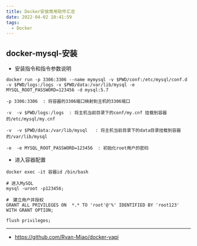 ```yaml
---
title: Docker安装常用软件汇总
date: 2022-04-02 10:41:59
tags: 
  - Docker
---
```

## docker-mysql-安装
- 安装指令和指令参数说明
```shell
docker run -p 3306:3306 --name mymysql -v $PWD/conf:/etc/mysql/conf.d -v $PWD/logs:/logs -v $PWD/data:/var/lib/mysql -e MYSQL_ROOT_PASSWORD=123456 -d mysql:5.7

-p 3306:3306  : 将容器的3306端口映射到主机的3306端口

-v  -v $PWD/logs:/logs  : 将主机当前目录下的conf/my.cnf 挂载到容器的/etc/mysql/my.cnf

-v  -v $PWD/data:/var/lib/mysql   : 将主机当前目录下的data目录挂载到容器的/var/lib/mysql

-e  -e MYSQL_ROOT_PASSWORD=123456  : 初始化root用户的密码
```

- 进入容器配置
```shell
docker exec -it 容器id /bin/bash

# 进入MySQL
mysql -uroot -p123456;

#　建立用户并授权
GRANT ALL PRIVILEGES ON  *.* TO 'root'@'%' IDENTIFIED BY 'root123' WITH GRANT OPTION;

flush privileges;
```

---

- https://github.com/Ryan-Miao/docker-yapi
